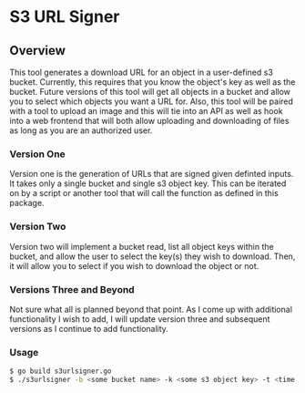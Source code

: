 # S3 URL Signer

## Overview
This tool generates a download URL for an object in a user-defined s3 bucket.
Currently, this requires that you know the object's key as well as the bucket. 
Future versions of this tool will get all objects in a bucket and allow you to select which objects you want a URL for.
Also, this tool will be paired with a tool to upload an image and this will tie into an API as well as hook into a web frontend
that will both allow uploading and downloading of files as long as you are an authorized user.

### Version One
Version one is the generation of URLs that are signed given definted inputs. It takes only a single bucket and single s3 object key. 
This can be iterated on by a script or another tool that will call the function as defined in this package.

### Version Two
Version two will implement a bucket read, list all object keys within the bucket, and allow the user to select the key(s) they wish 
to download. Then, it will allow you to select if you wish to download the object or not.

### Versions Three and Beyond
Not sure what all is planned beyond that point. As I come up with additional functionality I wish to add, I will update version three 
and subsequent versions as I continue to add functionality.

### Usage
```bash
$ go build s3urlsigner.go
$ ./s3urlsigner -b <some bucket name> -k <some s3 object key> -t <time in minutes for url to be valid. Defaults to 1 week.>
```

